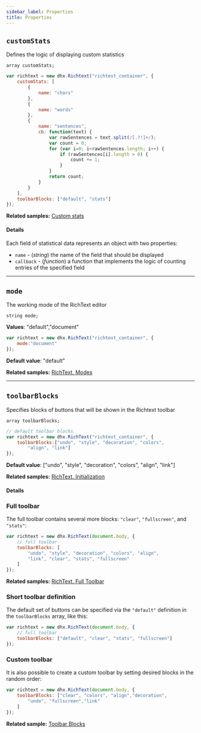 ```yaml
---
sidebar_label: Properties
title: Properties
---
```



## `customStats`

Defines the logic of displaying custom statistics

`array customStats;`

```js 
var richtext = new dhx.Richtext("richtext_container", {
    customStats: [
        {
            name: "chars"
        },
        {
            name: "words"
        },
        {
            name: "sentences",
            cb: function(text) {
                var rawSentences = text.split(/[.?!]+/);
                var count = 0;
                for (var i=0; i<rawSentences.length; i++) {
                    if (rawSentences[i].length > 0) {
                        count += 1;
                    }
                }
                return count;
            }
        }
    ],
    toolbarBlocks: ["default", "stats"]
});
```

**Related samples:** [Custom stats](https://snippet.dhtmlx.com/u1734epz)

#### Details

Each field of statistical data represents an object with two properties:

- `name` - (*string*) the name of the field that should be displayed
- `callback` - (*function*) a function that implements the logic of counting entries of the specified field
___

## `mode`

The working mode of the RichText editor

`string mode;`

**Values**: "default","document" 


```js 
var richtext = new dhx.RichText("richtext_container", { 
    mode:"document"
});
```

**Default value**: "default"

**Related samples:** [RichText. Modes](https://snippet.dhtmlx.com/pdh5buvg)
___

## `toolbarBlocks`

Specifies blocks of buttons that will be shown in the Richtext toolbar

`array toolbarBlocks;`


```js 
// default toolbar blocks
var richtext = new dhx.RichText("richtext_container", { 
    toolbarBlocks:["undo", "style", "decoration", "colors", 
        "align", "link"]
});
```

**Default value**: ["undo", "style", "decoration", "colors", "align", "link"]

**Related samples:** [RichText. Initialization](https://snippet.dhtmlx.com/32jtemtm)


#### Details

### Full toolbar

The full toolbar contains several more blocks: `"clear"`, `"fullscreen"`, and `"stats"`:

~~~js
var richtext = new dhx.RichText(document.body, {
    // full toolbar
    toolbarBlocks: [
        "undo", "style", "decoration", "colors", "align", 
        "link", "clear", "stats", "fullscreen"
    ]
});
~~~

**Related samples:** [RichText. Full Toolbar](https://snippet.dhtmlx.com/5yga5ce1)

### Short toolbar definition

The default set of buttons can be specified via the `"default"` definition in the `toolbarBlocks` array, like this:

~~~js
var richtext = new dhx.RichText(document.body, {
    // full toolbar
    toolbarBlocks: ["default", "clear", "stats", "fullscreen"]
});
~~~

### Custom toolbar

It is also possible to create a custom toolbar by setting desired blocks in the random order:

~~~js
var richtext = new dhx.RichText(document.body, {
    toolbarBlocks: ["clear", "colors", "align","decoration", 
        "undo", "fullscreen","link"
    ]
});
~~~

**Related sample:** [Toolbar Blocks](https://snippet.dhtmlx.com/yp7en22d)